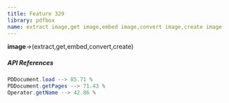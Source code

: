 ```yaml
---
title: Feature 329
library: pdfbox
name: extract image,get image,embed image,convert image,create image
---
```


**image**->(extract,get,embed,convert,create)

##### API References

```java
PDDocument.load --> 85.71 %
PDDocument.getPages --> 71.43 %
Operator.getName --> 42.86 %
```
